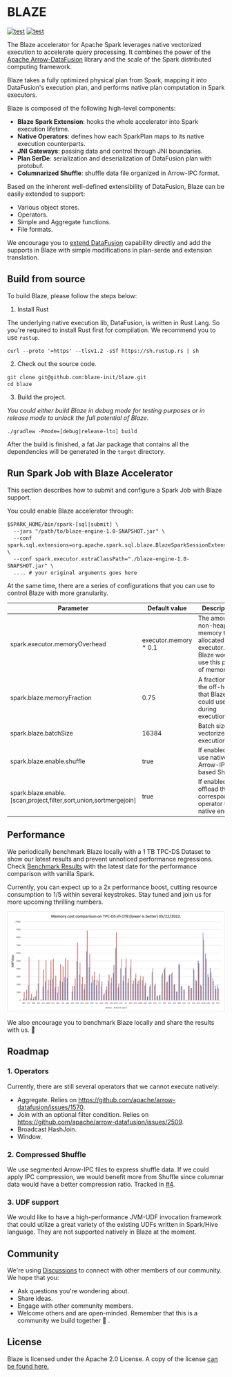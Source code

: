 <!---
  Copyright 2022 The Blaze Authors
  
  Licensed under the Apache License, Version 2.0 (the "License");
  you may not use this file except in compliance with the License.
  You may obtain a copy of the License at

    http://www.apache.org/licenses/LICENSE-2.0 

  Unless required by applicable law or agreed to in writing, software
  distributed under the License is distributed on an "AS IS" BASIS,
  WITHOUT WARRANTIES OR CONDITIONS OF ANY KIND, either express or implied.
  See the License for the specific language governing permissions and
  limitations under the License.
-->

# BLAZE
[![test](https://github.com/blaze-init/blaze-rs/actions/workflows/rust.yml/badge.svg)](https://github.com/blaze-init/blaze-rs/actions/workflows/rust.yml)
[![test](https://github.com/blaze-init/blaze-rs/actions/workflows/tpcds.yml/badge.svg)](https://github.com/blaze-init/blaze-rs/actions/workflows/tpcds.yml)


The Blaze accelerator for Apache Spark leverages native vectorized execution to accelerate query processing. It combines
the power of the [Apache Arrow-DataFusion](https://arrow.apache.org/datafusion/) library and the scale of the Spark distributed
computing framework.

Blaze takes a fully optimized physical plan from Spark, mapping it into DataFusion's execution plan, and performs native
plan computation in Spark executors.

Blaze is composed of the following high-level components:

- **Blaze Spark Extension**: hooks the whole accelerator into Spark execution lifetime.
- **Native Operators**: defines how each SparkPlan maps to its native execution counterparts.
- **JNI Gateways**: passing data and control through JNI boundaries.
- **Plan SerDe**: serialization and deserialization of DataFusion plan with protobuf.
- **Columnarized Shuffle**: shuffle data file organized in Arrow-IPC format.

Based on the inherent well-defined extensibility of DataFusion, Blaze can be easily extended to support:

- Various object stores.
- Operators.
- Simple and Aggregate functions.
- File formats.

We encourage you to [extend DataFusion](https://github.com/apache/arrow-datafusion) capability directly and add the
supports in Blaze with simple modifications in plan-serde and extension translation.

## Build from source

To build Blaze, please follow the steps below:

1. Install Rust

The underlying native execution lib, DataFusion, is written in Rust Lang. So you're required to install Rust first for
compilation. We recommend you to use `rustup`.

```shell
curl --proto '=https' --tlsv1.2 -sSf https://sh.rustup.rs | sh
```

2. Check out the source code.

```shell
git clone git@github.com:blaze-init/blaze.git
cd blaze
```

3. Build the project.

_You could either build Blaze in debug mode for testing purposes or in release mode to unlock the full potential of
Blaze._

```shell
./gradlew -Pmode=[debug|release-lto] build
```

After the build is finished, a fat Jar package that contains all the dependencies will be generated in the `target`
directory.

## Run Spark Job with Blaze Accelerator

This section describes how to submit and configure a Spark Job with Blaze support.

You could enable Blaze accelerator through:

```shell
$SPARK_HOME/bin/spark-[sql|submit] \
  --jars "/path/to/blaze-engine-1.0-SNAPSHOT.jar" \
  --conf spark.sql.extensions=org.apache.spark.sql.blaze.BlazeSparkSessionExtension \
  --conf spark.executor.extraClassPath="./blaze-engine-1.0-SNAPSHOT.jar" \
  .... # your original arguments goes here
```

At the same time, there are a series of configurations that you can use to control Blaze with more granularity.

| Parameter                                                         | Default value         | Description                                                                                      |
|-------------------------------------------------------------------|-----------------------|--------------------------------------------------------------------------------------------------|
| spark.executor.memoryOverhead                                     | executor.memory * 0.1 | The amount of non-heap memory to be allocated per executor. Blaze would use this part of memory. |
| spark.blaze.memoryFraction                                        | 0.75                  | A fraction of the off-heap that Blaze could use during execution.                                |
| spark.blaze.batchSize                                             | 16384                 | Batch size for vectorized execution.                                                             |
| spark.blaze.enable.shuffle                                        | true                  | If enabled, use native, Arrow-IPC based Shuffle.                                                 |
| spark.blaze.enable.[scan,project,filter,sort,union,sortmergejoin] | true                  | If enabled, offload the corresponding operator to native engine.                                 |


## Performance

We periodically benchmark Blaze locally with a 1 TB TPC-DS Dataset to show our latest results and prevent unnoticed
performance regressions. Check [Benchmark Results](./benchmark-results/tpc-ds.md) with the latest date for the performance
comparison with vanilla Spark.

Currently, you can expect up to a 2x performance boost, cutting resource consumption to 1/5 within several keystrokes.
Stay tuned and join us for more upcoming thrilling numbers.

![20220522-memcost](./benchmark-results/blaze-prev-20220522.png)

We also encourage you to benchmark Blaze locally and share the results with us. 🤗

## Roadmap
### 1. Operators

Currently, there are still several operators that we cannot execute natively:
- Aggregate. Relies on https://github.com/apache/arrow-datafusion/issues/1570.
- Join with an optional filter condition. Relies on https://github.com/apache/arrow-datafusion/issues/2509.
- Broadcast HashJoin.
- Window.

### 2. Compressed Shuffle

We use segmented Arrow-IPC files to express shuffle data. If we could apply IPC compression,
we would benefit more from Shuffle since columnar data would have a better compression ratio. Tracked in [#4](https://github.com/blaze-init/blaze/issues/4).

### 3. UDF support
We would like to have a high-performance JVM-UDF invocation framework that could utilize a great variety
of the existing UDFs written in Spark/Hive language. They are not supported natively in Blaze at the moment.

## Community

We're using [Discussions](https://github.com/blaze-init/blaze/discussions) to connect with other members
of our community. We hope that you:
- Ask questions you're wondering about.
- Share ideas.
- Engage with other community members.
- Welcome others and are open-minded. Remember that this is a community we build together 💪 .


## License

Blaze is licensed under the Apache 2.0 License. A copy of the license
[can be found here.](LICENSE.txt)
